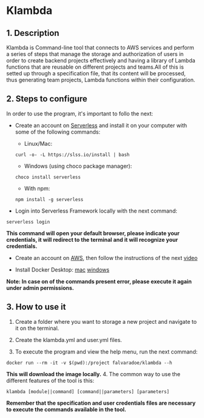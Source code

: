 # Klambda

## 1. Description

Klambda is Command-line tool that connects to AWS services and perform a series of steps that manage the storage and authorization of users in order to create backend projects effectively and having a library of Lambda functions that are reusable on different projects and teams.All of this is setted up through a specification file, that its content will be processed, thus generating team projects, Lambda functions within their configuration. 

## 2. Steps to configure
In order to use the program, it's important to follo the next:

- Create an account on [Serverless](https://www.serverless.com/) and install it on your computer with some of the following commands:
    - Linux/Mac:
    ```
    curl -o- -L https://slss.io/install | bash 
    ```
    - Windows (using choco package manager):
    ```
    choco install serverless
    ```
    - With npm:
    ```
    npm install -g serverless
    ```

- Login into Serverless Framework locally with the next command:
```
serverless login
```
**This command will open your default browser, please indicate your credentials, it will redirect to the terminal and it will recognize your credentials.**

- Create an account on [AWS](https://aws.amazon.com/), then follow the instructions of the next [video](https://www.youtube.com/watch?v=KngM5bfpttA)


- Install Docker Desktop:
[mac](https://docs.docker.com/docker-for-mac/install/)
[windows](https://docs.docker.com/docker-for-windows/install/)

**Note: In case on of the commands present error, please execute it again under admin permissions.**


## 3. How to use it
1. Create a folder where you want to storage a new project and navigate to it on the terminal.

2. Create the klambda.yml and user.yml files.

3. To execute the program and view the help menu, run the next command:
```
docker run --rm -it -v $(pwd):/project falvaradoe/klambda --h
```
**This will download the image locally.** 
4. The common way to use the different features of the tool is this:
```
klambda [module||command] [command||parameters] [parameters]
```
**Remember that the specification and user credentials files are necessary to execute the  commands available in the tool.**